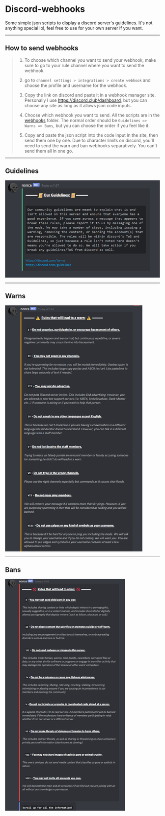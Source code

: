 # **Discord-webhooks**
 Some simple json scripts to display a discord server's guidelines. It's not anything special lol, feel free to use for your own server if you want.
 
 ---

## **How to send webhooks**

> 1. To choose which channel you want to send your webhook, make sure to go to your rule channel where you want to send the webhook.
> 
> 2. go to `channel settings > integrations > create webhook` and choose the profile and username for the webhook.
> 
> 3. Copy the link on discord and paste it in a webhook manager site. Personally I use https://discord.club/dashboard, but you can choose any site as long as it allows json code inputs.
> 
> 4. Choose which webhook you want to send. All the scripts are in the [webhooks](https://github.com/Existential-nonce/Guideline-webhooks/tree/main/webhooks) folder. The normal order should be `Guidelines => Warns => Bans`, but you can choose the order if you feel like it.
> 
> 5. Copy and paste the json script into the code input in the site, then send them one by one. Due to character limits on discord, you'll need to send the warn and ban webhooks separatively. You can't send them all in one go.

---

## **Guidelines**
![Guidelines](./images/guidelines.png)

---

## **Warns**
![Warns](./images/warns.png)

---

## **Bans**
![Bans](./images/bans.png)